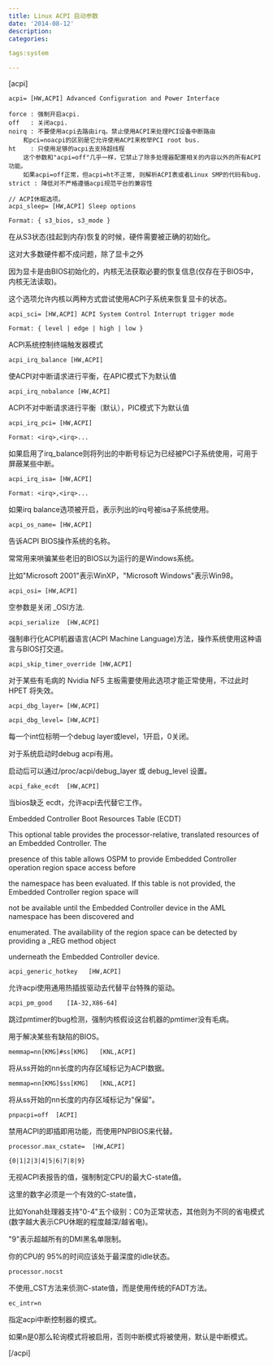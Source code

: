 ```yaml
---
title: Linux ACPI 启动参数
date: '2014-08-12'
description:
categories:

tags:system

---
```


[acpi]

>

	acpi= [HW,ACPI] Advanced Configuration and Power Interface

	force : 强制开启acpi.
	off   : 关闭acpi.
	noirq : 不要使用acpi去路由irq。禁止使用ACPI来处理PCI设备中断路由
		和pci=noacpi的区别是它允许使用ACPI来枚举PCI root bus.
	ht    : 只使用足够的acpi去支持超线程
		这个参数和"acpi=off"几乎一样，它禁止了除多处理器配置相关的内容以外的所有ACPI功能。
		如果acpi=off正常，但acpi=ht不正常, 则解析ACPI表或者Linux SMP的代码有bug.
	strict : 降低对不严格遵循acpi规范平台的兼容性

>

	// ACPI休眠选项。
	acpi_sleep= [HW,ACPI] Sleep options

	Format: { s3_bios, s3_mode }

在从S3状态(挂起到内存)恢复的时候，硬件需要被正确的初始化。

这对大多数硬件都不成问题，除了显卡之外

因为显卡是由BIOS初始化的，内核无法获取必要的恢复信息(仅存在于BIOS中，内核无法读取)。

这个选项允许内核以两种方式尝试使用ACPI子系统来恢复显卡的状态。

>

	acpi_sci= [HW,ACPI] ACPI System Control Interrupt trigger mode

	Format: { level | edge | high | low }

ACPI系统控制终端触发器模式

	acpi_irq_balance [HW,ACPI]

使ACPI对中断请求进行平衡，在APIC模式下为默认值

	acpi_irq_nobalance [HW,ACPI]

ACPI不对中断请求进行平衡（默认），PIC模式下为默认值

	acpi_irq_pci= [HW,ACPI]

	Format: <irq>,<irq>...

如果启用了irq_balance则将列出的中断号标记为已经被PCI子系统使用，可用于屏蔽某些中断。

>

	acpi_irq_isa= [HW,ACPI]

	Format: <irq>,<irq>...

如果irq balance选项被开启，表示列出的irq号被isa子系统使用。

>

	acpi_os_name= [HW,ACPI]

告诉ACPI BIOS操作系统的名称。

常常用来哄骗某些老旧的BIOS以为运行的是Windows系统。

比如"Microsoft 2001"表示WinXP，"Microsoft Windows"表示Win98。

>

	acpi_osi= [HW,ACPI]

空参数是关闭 _OSI方法.

>

	acpi_serialize  [HW,ACPI]

强制串行化ACPI机器语言(ACPI Machine Language)方法，操作系统使用这种语言与BIOS打交道。

>

	acpi_skip_timer_override [HW,ACPI]

对于某些有毛病的 Nvidia NF5 主板需要使用此选项才能正常使用，不过此时 HPET 将失效。

>

	acpi_dbg_layer= [HW,ACPI]

	acpi_dbg_level= [HW,ACPI]

每一个int位标明一个debug layer或level，1开启，0关闭。

对于系统启动时debug acpi有用。

启动后可以通过/proc/acpi/debug_layer 或 debug_level 设置。

>

	acpi_fake_ecdt  [HW,ACPI]

当bios缺乏 ecdt，允许acpi去代替它工作。

>

Embedded Controller Boot Resources Table (ECDT)

This optional table provides the processor-relative, translated resources of an Embedded Controller. The

presence of this table allows OSPM to provide Embedded Controller operation region space access before

the namespace has been evaluated. If this table is not provided, the Embedded Controller region space will

not be available until the Embedded Controller device in the AML namespace has been discovered and

enumerated. The availability of the region space can be detected by providing a _REG method object

underneath the Embedded Controller device.

>

	acpi_generic_hotkey   [HW,ACPI]

允许acpi使用通用热插拔驱动去代替平台特殊的驱动。

>

	acpi_pm_good    [IA-32,X86-64]

跳过pmtimer的bug检测，强制内核假设这台机器的pmtimer没有毛病。

用于解决某些有缺陷的BIOS。

>

	memmap=nn[KMG]#ss[KMG]   [KNL,ACPI]

将从ss开始的nn长度的内存区域标记为ACPI数据。

>

	memmap=nn[KMG]$ss[KMG]   [KNL,ACPI]

将从ss开始的nn长度的内存区域标记为"保留"。

>

	pnpacpi=off  [ACPI]

禁用ACPI的即插即用功能，而使用PNPBIOS来代替。

>

	processor.max_cstate=  [HW,ACPI]

	{0|1|2|3|4|5|6|7|8|9}

无视ACPI表报告的值，强制制定CPU的最大C-state值。

这里的数字必须是一个有效的C-state值，

比如Yonah处理器支持"0-4"五个级别：C0为正常状态，其他则为不同的省电模式(数字越大表示CPU休眠的程度越深/越省电)。

"9"表示超越所有的DMI黑名单限制。

你的CPU的 95%的时间应该处于最深度的idle状态。

>


	processor.nocst

不使用_CST方法来侦测C-state值，而是使用传统的FADT方法。

>


	ec_intr=n

指定acpi中断控制器的模式。

如果n是0那么轮询模式将被启用，否则中断模式将被使用，默认是中断模式。 

>

[/acpi]
